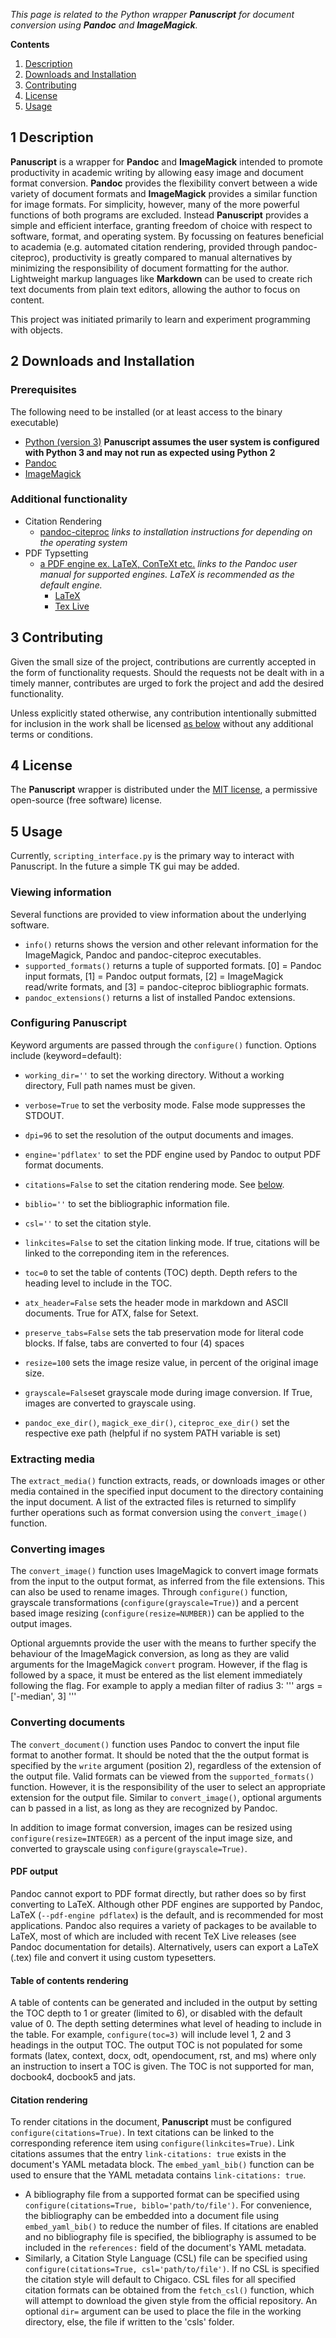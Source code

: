 *This page is related to the Python wrapper **Panuscript** for document conversion using **Pandoc** and **ImageMagick**.*

**Contents**

1. [Description](#1-description)
2. [Downloads and Installation](#2-downloads-and-installation)
3. [Contributing](#3-contributing)
4. [License](#4-license)
5. [Usage](#5-usage)


## 1 Description

**Panuscript** is a wrapper for **Pandoc** and **ImageMagick** intended to promote productivity in academic writing by allowing easy image and document format conversion. **Pandoc** provides the flexibility convert between a wide variety of document formats and **ImageMagick** provides a similar function for image formats. For simplicity, however, many of the more powerful functions of both programs are excluded. Instead **Panuscript** provides a simple and efficient interface, granting freedom of choice with respect to software, format, and operating system. By focussing on features beneficial to academia (e.g. automated citation rendering, provided through pandoc-citeproc), productivity is greatly compared to manual alternatives by minimizing the responsibility of document formatting for the author. Lightweight markup languages like **Markdown** can be used to create rich text documents from plain text editors, allowing the author to focus on content.

This project was initiated primarily to learn and experiment programming with objects.

## 2 Downloads and Installation

### Prerequisites
The following need to be installed (or at least access to the binary executable)
  * [Python (version 3)](https://www.python.org/) **Panuscript assumes the user system is configured with Python 3 and may not run as expected using Python 2**
  * [Pandoc](https://pandoc.org/)
  * [ImageMagick](https://www.imagemagick.org/script/index.php)

### Additional functionality
  * Citation Rendering
    * [pandoc-citeproc](https://pandoc.org/installing.html) *links to installation instructions for depending on the operating system*
  * PDF Typsetting
    * [a PDF engine ex. LaTeX, ConTeXt etc.](https://pandoc.org/MANUAL.html#creating-a-pdf) *links to the Pandoc user manual for supported engines. LaTeX is recommended as the default engine.*
      * [LaTeX](https://www.latex-project.org/)
      * [Tex Live](https://www.tug.org/texlive/)

## 3 Contributing

Given the small size of the project, contributions are currently accepted in the form of functionality requests. Should the requests not be dealt with in a timely manner, contributes are urged to fork the project and add the desired functionality.  

Unless explicitly stated otherwise, any contribution intentionally submitted for inclusion in the work shall be licensed [as below](#4-license) without any additional terms or conditions.

## 4 License

The **Panuscript** wrapper is distributed under the [MIT license](LICENSE.txt), a permissive open-source (free software) license.

## 5 Usage

Currently, `scripting_interface.py` is the primary way to interact with Panuscript. In the future a simple TK gui may be added.

### Viewing information
Several functions are provided to view information about the underlying software.
  * `info()` returns shows the version and other relevant information for the ImageMagick, Pandoc and pandoc-citeproc executables.
  * `supported_formats()` returns a tuple of supported formats. \[0\] = Pandoc input formats, \[1\] = Pandoc output formats, \[2\] = ImageMagick read/write formats, and \[3\] = pandoc-citeproc bibliographic formats.
  * `pandoc_extensions()` returns  a list of installed Pandoc extensions.

### Configuring Panuscript
Keyword arguments are passed through the `configure()` function. Options include (keyword=default):
  * `working_dir=''` to set the working directory. Without a working directory, Full path names must be given.
  * `verbose=True` to set the verbosity mode. False mode suppresses the STDOUT.
  * `dpi=96` to set the resolution of the output documents and images.
  * `engine='pdflatex'` to set the PDF engine used by Pandoc to output PDF format documents.
  * `citations=False` to set the citation rendering mode. See [below](####-citation-rendering).
  * `biblio=''` to set the bibliographic information file.
  * `csl=''` to set the citation style.
  * `linkcites=False` to set the citation linking mode. If true, citations will be linked to the correponding item in the references.
  * `toc=0` to set the table of contents (TOC) depth. Depth refers to the heading level to include in the TOC.
  * `atx_header=False` sets the header mode in markdown and ASCII documents. True for ATX, false for Setext.
  * `preserve_tabs=False` sets the tab preservation mode for literal code blocks. If false, tabs are converted to four (4) spaces
  * `resize=100` sets the image resize value, in percent of the original image size.
  * `grayscale=False`set grayscale mode during image conversion. If True, images are converted to grayscale using.

  * `pandoc_exe_dir()`, `magick_exe_dir()`, `citeproc_exe_dir()` set the respective exe path (helpful if no system PATH variable is set)

### Extracting media
The `extract_media()` function extracts, reads, or downloads images or other media contained in the specified input document to the directory containing the input document. A list of the extracted files is returned to simplify further operations such as format conversion using the `convert_image()` function.

### Converting images
The `convert_image()` function uses ImageMagick to convert image formats from the input to the output format, as inferred from the file extensions. This can also be used to rename images. Through `configure()` function, grayscale transformations (`configure(grayscale=True)`) and a percent based image resizing (`configure(resize=NUMBER)`) can be applied to the output images.

Optional arguemnts provide the user with the means to further specify the behaviour of the ImageMagick conversion, as long as they are valid arguments for the ImageMagick `convert` program. However, if the flag is followed by a space, it must be entered as the list element immediately following the flag. For example to apply a median filter of radius 3:
  '''
  args = \['-median', 3\]
  '''

### Converting documents
The `convert_document()` function uses Pandoc to convert the input file format to another format. It should be noted that the the output format is specified by the `write` argument (position 2), regardless of the extension of the output file. Valid formats can be viewed from the `supported_formats()` function. However, it is the responsibility of the user to select an appropriate extension for the output file. Similar to `convert_image()`, optional arguments can b passed in a list, as long as they are recognized by Pandoc.

In addition to image format conversion, images can be resized using `configure(resize=INTEGER)` as a percent of the input image size, and converted to grayscale using `configure(grayscale=True)`.

#### PDF output
Pandoc cannot export to PDF format directly, but rather does so by first converting to LaTeX. Although other PDF engines are supported by Pandoc, LaTeX (`--pdf-engine pdflatex`) is the default, and is recommended for most applications. Pandoc also requires a variety of packages to be available to LaTeX, most of which are included with recent TeX Live releases (see Pandoc documentation for details).
Alternatively, users can export a LaTeX (.tex) file and convert it using custom typesetters.

#### Table of contents rendering
A table of contents can be generated and included in the output by setting the TOC depth to 1 or greater (limited to 6), or disabled with the default value of 0. The depth setting determines what level of heading to include in the table. For example, `configure(toc=3)` will include level 1, 2 and 3 headings in the output TOC.
The output TOC is not populated for some formats (latex, context, docx, odt, opendocument, rst, and ms) where only an instruction to insert a TOC is given. The TOC is not supported for man, docbook4, docbook5 and jats.

#### Citation rendering
To render citations in the document, **Panuscript** must be configured `configure(citations=True)`. In text citations can be linked to the corresponding reference item using `configure(linkcites=True)`. Link citations assumes that the entry `link-citations: true` exists in the document's YAML metadata block. The `embed_yaml_bib()` function can be used to ensure that the YAML metadata contains `link-citations: true`.
  * A bibliography file from a supported format can be specified using `configure(citations=True, biblo='path/to/file')`. For convenience, the bibliography can be embedded into a document file using `embed_yaml_bib()` to reduce the number of files. If citations are enabled and no bibliography file is specified, the bibliography is assumed to be included in the `references:` field of the document's YAML metadata.
  * Similarly, a Citation Style Language (CSL) file can be specified using `configure(citations=True, csl='path/to/file')`. If no CSL is specified the citation style will default to Chigaco. CSL files for all specified citation formats can be obtained from the `fetch_csl()` function, which will attempt to download the given style from the official repository. An optional `dir=` argument can be used to place the file in the working directory, else, the file if written to the 'csls' folder.
